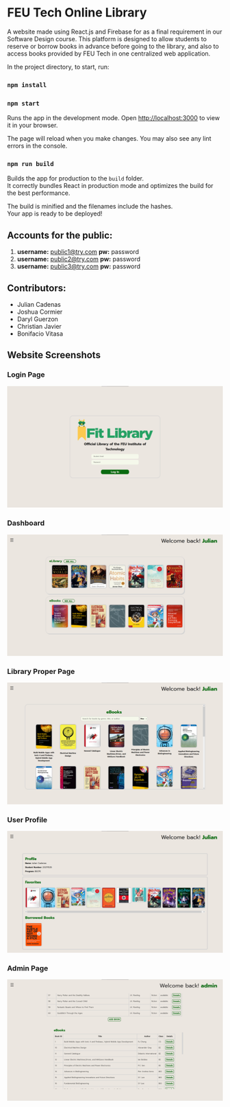 # FEU Tech Online Library

A website made using React.js and Firebase for as a final requirement in our Software Design course. 
This platform is designed to allow students to reserve or borrow books in advance before going to the library, and also to access books provided by FEU Tech in one centralized web application.

In the project directory, to start, run:

### `npm install`
### `npm start`

Runs the app in the development mode.
Open [http://localhost:3000](http://localhost:3000) to view it in your browser.

The page will reload when you make changes.
You may also see any lint errors in the console.

### `npm run build`

Builds the app for production to the `build` folder.\
It correctly bundles React in production mode and optimizes the build for the best performance.

The build is minified and the filenames include the hashes.\
Your app is ready to be deployed!

## Accounts for the public:
1. **username:** public1@try.com 
   **pw:**       password
2. **username:** public2@try.com 
    **pw:**      password
3. **username:** public3@try.com 
    **pw:**      password

## Contributors:
- Julian Cadenas
- Joshua Cormier
- Daryl Guerzon
- Christian Javier
- Bonifacio Vitasa

## Website Screenshots

### Login Page
![login](./src/images/screenshots/login.png)

### Dashboard
![dashboard](./src/images/screenshots/dashboard.png)

### Library Proper Page
![ebooks](./src/images/screenshots/ebooks.png)

### User Profile
![profile](./src/images/screenshots/profile.png)

### Admin Page
![admin](./src/images/screenshots/admin.png)